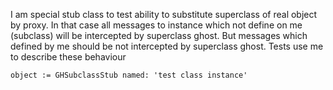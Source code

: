I am special stub class to test ability to substitute superclass of real object by proxy. 
In that case all messages to instance which not define on me (subclass) will be intercepted by superclass ghost. But messages which defined by me should be not intercepted by superclass ghost. Tests use me to describe these behaviour  

	object := GHSubclassStub named: 'test class instance'
